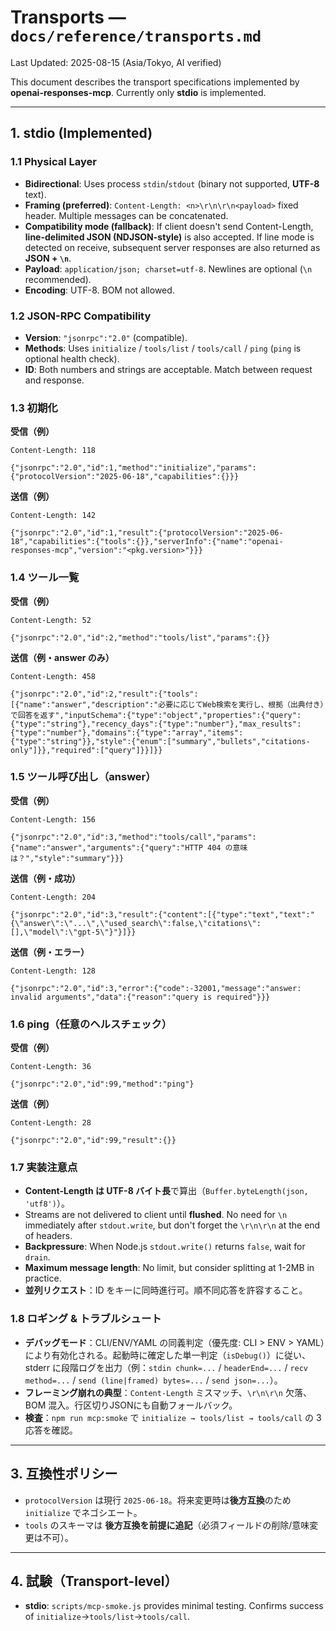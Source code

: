 
# Transports — `docs/reference/transports.md`
Last Updated: 2025-08-15 (Asia/Tokyo, AI verified)

This document describes the transport specifications implemented by **openai-responses-mcp**.
Currently only **stdio** is implemented.

---

## 1. stdio (Implemented)

### 1.1 Physical Layer
- **Bidirectional**: Uses process `stdin`/`stdout` (binary not supported, **UTF-8** text).
- **Framing (preferred)**: `Content-Length: <n>\r\n\r\n<payload>` fixed header. Multiple messages can be concatenated.
- **Compatibility mode (fallback)**: If client doesn't send Content-Length, **line-delimited JSON (NDJSON-style)** is also accepted. If line mode is detected on receive, subsequent server responses are also returned as **JSON + `\n`**.
- **Payload**: `application/json; charset=utf-8`. Newlines are optional (`\n` recommended).
- **Encoding**: UTF-8. BOM not allowed.

### 1.2 JSON-RPC Compatibility
- **Version**: `"jsonrpc":"2.0"` (compatible).
- **Methods**: Uses `initialize` / `tools/list` / `tools/call` / `ping` (`ping` is optional health check).
- **ID**: Both numbers and strings are acceptable. Match between request and response.

### 1.3 初期化
**受信（例）**
```http
Content-Length: 118

{"jsonrpc":"2.0","id":1,"method":"initialize","params":{"protocolVersion":"2025-06-18","capabilities":{}}}
```
**送信（例）**
```http
Content-Length: 142

{"jsonrpc":"2.0","id":1,"result":{"protocolVersion":"2025-06-18","capabilities":{"tools":{}},"serverInfo":{"name":"openai-responses-mcp","version":"<pkg.version>"}}}
```

### 1.4 ツール一覧
**受信（例）**
```http
Content-Length: 52

{"jsonrpc":"2.0","id":2,"method":"tools/list","params":{}}
```
**送信（例・answer のみ）**
```http
Content-Length: 458

{"jsonrpc":"2.0","id":2,"result":{"tools":[{"name":"answer","description":"必要に応じてWeb検索を実行し、根拠（出典付き）で回答を返す","inputSchema":{"type":"object","properties":{"query":{"type":"string"},"recency_days":{"type":"number"},"max_results":{"type":"number"},"domains":{"type":"array","items":{"type":"string"}},"style":{"enum":["summary","bullets","citations-only"]}},"required":["query"]}}]}} 
```

### 1.5 ツール呼び出し（answer）
**受信（例）**
```http
Content-Length: 156

{"jsonrpc":"2.0","id":3,"method":"tools/call","params":{"name":"answer","arguments":{"query":"HTTP 404 の意味は？","style":"summary"}}}
```
**送信（例・成功）**
```http
Content-Length: 204

{"jsonrpc":"2.0","id":3,"result":{"content":[{"type":"text","text":"{\"answer\":\"...\",\"used_search\":false,\"citations\":[],\"model\":\"gpt-5\"}"}]}}
```

**送信（例・エラー）**
```http
Content-Length: 128

{"jsonrpc":"2.0","id":3,"error":{"code":-32001,"message":"answer: invalid arguments","data":{"reason":"query is required"}}}
```

### 1.6 ping（任意のヘルスチェック）
**受信（例）**
```http
Content-Length: 36

{"jsonrpc":"2.0","id":99,"method":"ping"}
```
**送信（例）**
```http
Content-Length: 28

{"jsonrpc":"2.0","id":99,"result":{}}
```

### 1.7 実装注意点
- **Content-Length は UTF-8 バイト長**で算出（`Buffer.byteLength(json, 'utf8')`）。
- Streams are not delivered to client until **flushed**. No need for `\n` immediately after `stdout.write`, but don't forget the `\r\n\r\n` at the end of headers.
- **Backpressure**: When Node.js `stdout.write()` returns `false`, wait for `drain`.
- **Maximum message length**: No limit, but consider splitting at 1-2MB in practice.
- **並列リクエスト**：ID をキーに同時進行可。順不同応答を許容すること。

### 1.8 ロギング & トラブルシュート
- **デバッグモード**：CLI/ENV/YAML の同義判定（優先度: CLI > ENV > YAML）により有効化される。起動時に確定した単一判定（`isDebug()`）に従い、stderr に段階ログを出力（例：`stdin chunk=...` / `headerEnd=...` / `recv method=...` / `send (line|framed) bytes=...` / `send json=...`）。
- **フレーミング崩れの典型**：`Content-Length` ミスマッチ、`\r\n\r\n` 欠落、BOM 混入。行区切りJSONにも自動フォールバック。
- **検査**：`npm run mcp:smoke` で `initialize → tools/list → tools/call` の 3応答を確認。

---

<!-- HTTP（streamable_http）に関する設計案は docs/_drafts/transports-http.md へ退避 -->

## 3. 互換性ポリシー
- `protocolVersion` は現行 `2025-06-18`。将来変更時は**後方互換**のため `initialize` でネゴシエート。
- `tools` のスキーマは **後方互換を前提に追記**（必須フィールドの削除/意味変更は不可）。

---

## 4. 試験（Transport-level）
- **stdio**: `scripts/mcp-smoke.js` provides minimal testing. Confirms success of `initialize`→`tools/list`→`tools/call`.
